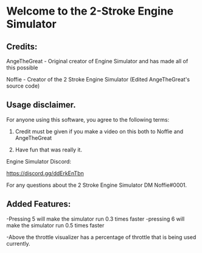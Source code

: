 # Welcome to the 2-Stroke Engine Simulator

## Credits:

AngeTheGreat - Original creator of Engine Simulator and has made all of this possible

Noffie - Creator of the 2 Stroke Engine Simulator (Edited AngeTheGreat's source code)


## Usage disclaimer.

For anyone using this software, you agree to the following terms:

1. Credit must be given if you make a video on this both to Noffie and AngeTheGreat

2. Have fun that was really it.

Engine Simulator Discord:

https://discord.gg/ddErkEnTbn

For any questions about the 2 Stroke Engine Simulator DM Noffie#0001.

## Added Features:

-Pressing 5 will make the simulator run 0.3 times faster
-pressing 6 will make the simulator run 0.5 times faster

-Above the throttle visualizer has a percentage of throttle
 that is being used currently.

